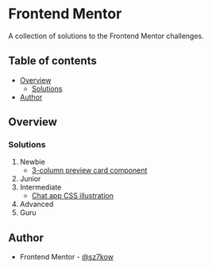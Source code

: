 # Frontend Mentor

A collection of solutions to the Frontend Mentor challenges.

## Table of contents

- [Overview](#overview)
  - [Solutions](#solutions)
- [Author](#author)

## Overview

### Solutions

1. Newbie
   - [3-column preview card component](https://github.com/sz7kow/frontend-mentor/tree/master/projects/3-column-preview-card-component)
2. Junior
3. Intermediate
   - [Chat app CSS illustration](https://github.com/sz7kow/frontend-mentor/tree/master/projects/chat-app-css-illustration)
4. Advanced
5. Guru

## Author

- Frontend Mentor - [@sz7kow](https://www.frontendmentor.io/profile/sz7kow)
